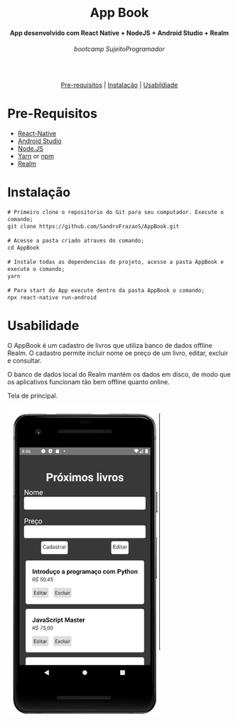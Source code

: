 <h1 align="center">
  <br>
  <br>
  App Book
</h1>

<h4 align="center">
   App desenvolvido com React Native + NodeJS + Android Studio +  Realm 
</h4>

<h6 align="center">
  bootcamp SujeitoProgramador
</h6>

<br/>

<p align="center">
  <a href="#Pre-Requisitos">Pre-requisitos</a> |
  <a href="#Instalação">Instalação</a> |
  <a href="#Usabilidade">Usabildiade</a>
</p>

# Pre-Requisitos

* [React-Native](https://reactnative.dev/)
* [Android Studio](https://developer.android.com/studio) 
* [Node.JS](https://nodejs.org/)
* [Yarn](https://classic.yarnpkg.com/) or [npm](https://www.npmjs.com/get-npm)
* [Realm](https://realm.io/)

# Instalação
```
# Primeiro clone o repositorio do Git para seu computador. Execute o comando; 
git clone https://github.com/SandroFrazaoS/AppBook.git

# Acesse a pasta criado atraves do comando; 
cd AppBook

# Instale todas as dependencias do projeto, acesse a pasta AppBook e execute o comando;
yarn

# Para start do App execute dentro da pasta AppBook o comando;
npx react-native run-android
```

# Usabilidade

O AppBook é um cadastro de livros que utiliza banco de dados offline Realm. O cadastro permite incluir nome oe preço de um livro, editar, excluir e consultar.

O banco de dados local do Realm mantém os dados em disco, de modo que os aplicativos funcionam tão bem offline quanto online.

Tela de principal.

![1][tela1]

[tela1]: Tela1.png
